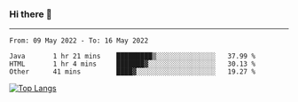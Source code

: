 ### Hi there 👋
---
<!--START_SECTION:waka-->

```text
From: 09 May 2022 - To: 16 May 2022

Java       1 hr 21 mins    █████████▒░░░░░░░░░░░░░░░   37.99 %
HTML       1 hr 4 mins     ███████▓░░░░░░░░░░░░░░░░░   30.13 %
Other      41 mins         ████▓░░░░░░░░░░░░░░░░░░░░   19.27 %
```

<!--END_SECTION:waka-->

[![Top Langs](https://github-readme-stats.vercel.app/api/top-langs/?username=HyunAh-iia&layout=compact)](https://github.com/anuraghazra/github-readme-stats)
<!--
**HyunAh-iia/HyunAh-iia** is a ✨ _special_ ✨ repository because its `README.md` (this file) appears on your GitHub profile.

Here are some ideas to get you started:

- 🔭 I’m currently working on ...
- 🌱 I’m currently learning ...
- 👯 I’m looking to collaborate on ...
- 🤔 I’m looking for help with ...
- 💬 Ask me about ...
- 📫 How to reach me: ...
- 😄 Pronouns: ...
- ⚡ Fun fact: ...
-->
